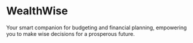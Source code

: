 # WealthWise
Your smart companion for budgeting and financial planning, empowering you to make wise decisions for a prosperous future.
